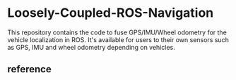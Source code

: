 # Loosely-Coupled-ROS-Navigation
This repository contains the code to fuse GPS/IMU/Wheel odometry for the vehicle localization in ROS. It's available for users to their own sensors such as GPS, IMU and wheel odometry depending on vehicles.

## reference
